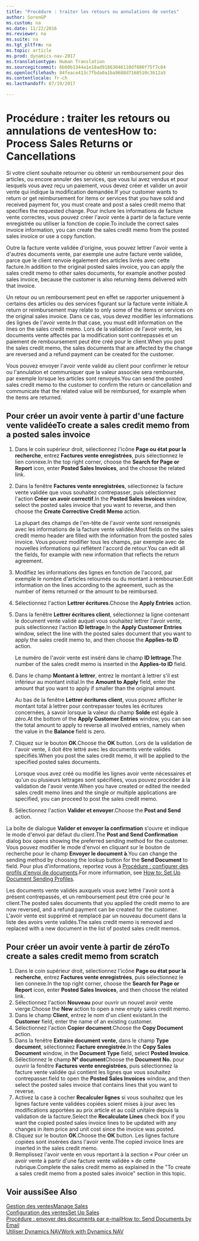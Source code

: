 ```yaml
---
title: "Procédure : traiter les retours ou annulations de ventes"
author: SorenGP
ms.custom: na
ms.date: 11/22/2016
ms.reviewer: na
ms.suite: na
ms.tgt_pltfrm: na
ms.topic: article
ms.prod: dynamics-nav-2017
ms.translationtype: Human Translation
ms.sourcegitcommit: 6b60b1344a1e18ad91863046110df880f75f7c04
ms.openlocfilehash: 84feace413c7fbda0a1ba9688d7168510c3612a5
ms.contentlocale: fr-ch
ms.lasthandoff: 07/19/2017

---
```


# <a name="how-to-process-sales-returns-or-cancellations"></a><span data-ttu-id="da490-102">Procédure : traiter les retours ou annulations de ventes</span><span class="sxs-lookup"><span data-stu-id="da490-102">How to: Process Sales Returns or Cancellations</span></span>
<span data-ttu-id="da490-103">Si votre client souhaite retourner ou obtenir un remboursement pour des articles, ou encore annuler des services, que vous lui avez vendus et pour lesquels vous avez reçu un paiement, vous devez créer et valider un avoir vente qui indique la modification demandée.</span><span class="sxs-lookup"><span data-stu-id="da490-103">If your customer wants to return or get reimbursement for items or services that you have sold and received payment for, you must create and post a sales credit memo that specifies the requested change.</span></span> <span data-ttu-id="da490-104">Pour inclure les informations de facture vente correctes, vous pouvez créer l'avoir vente à partir de la facture vente enregistrée ou utiliser la fonction de copie.</span><span class="sxs-lookup"><span data-stu-id="da490-104">To include the correct sales invoice information, you can create the sales credit memo from the posted sales invoice or use a copy function.</span></span>

<span data-ttu-id="da490-105">Outre la facture vente validée d'origine, vous pouvez lettrer l'avoir vente à d'autres documents vente, par exemple une autre facture vente validée, parce que le client renvoie également des articles livrés avec cette facture.</span><span class="sxs-lookup"><span data-stu-id="da490-105">In addition to the original posted sales invoice, you can apply the sales credit memo to other sales documents, for example another posted sales invoice, because the customer is also returning items delivered with that invoice.</span></span>

<span data-ttu-id="da490-106">Un retour ou un remboursement peut en effet se rapporter uniquement à certains des articles ou des services figurant sur la facture vente initiale.</span><span class="sxs-lookup"><span data-stu-id="da490-106">A return or reimbursement may relate to only some of the items or services on the original sales invoice.</span></span> <span data-ttu-id="da490-107">Dans ce cas, vous devez modifier les informations des lignes de l'avoir vente.</span><span class="sxs-lookup"><span data-stu-id="da490-107">In that case, you must edit information on the lines on the sales credit memo.</span></span> <span data-ttu-id="da490-108">Lors de la validation de l'avoir vente, les documents vente affectés par la modification sont contrepassés et un paiement de remboursement peut être créé pour le client.</span><span class="sxs-lookup"><span data-stu-id="da490-108">When you post the sales credit memo, the sales documents that are affected by the change are reversed and a refund payment can be created for the customer.</span></span>

<span data-ttu-id="da490-109">Vous pouvez envoyer l'avoir vente validé au client pour confirmer le retour ou l'annulation et communiquer que la valeur associée sera remboursée, par exemple lorsque les articles sont renvoyés.</span><span class="sxs-lookup"><span data-stu-id="da490-109">You can send the posted sales credit memo to the customer to confirm the return or cancellation and communicate that the related value will be reimbursed, for example when the items are returned.</span></span>

## <a name="to-create-a-sales-credit-memo-from-a-posted-sales-invoice"></a><span data-ttu-id="da490-110">Pour créer un avoir vente à partir d'une facture vente validée</span><span class="sxs-lookup"><span data-stu-id="da490-110">To create a sales credit memo from a posted sales invoice</span></span>
1. <span data-ttu-id="da490-111">Dans le coin supérieur droit, sélectionnez l'icône **Page ou état pour la recherche**, entrez **Factures vente enregistrées**, puis sélectionnez le lien connexe.</span><span class="sxs-lookup"><span data-stu-id="da490-111">In the top right corner, choose the **Search for Page or Report** icon, enter **Posted Sales Invoices**, and the choose the related link.</span></span>  
2. <span data-ttu-id="da490-112">Dans la fenêtre **Factures vente enregistrées**, sélectionnez la facture vente validée que vous souhaitez contrepasser, puis sélectionnez l'action **Créer un avoir correctif**.</span><span class="sxs-lookup"><span data-stu-id="da490-112">In the **Posted Sales Invoices** window, select the posted sales invoice that you want to reverse, and then choose the **Create Corrective Credit Memo** action.</span></span>

    <span data-ttu-id="da490-113">La plupart des champs de l'en-tête de l'avoir vente sont renseignés avec les informations de la facture vente validée.</span><span class="sxs-lookup"><span data-stu-id="da490-113">Most fields on the sales credit memo header are filled with the information from the posted sales invoice.</span></span> <span data-ttu-id="da490-114">Vous pouvez modifier tous les champs, par exemple avec de nouvelles informations qui reflètent l'accord de retour.</span><span class="sxs-lookup"><span data-stu-id="da490-114">You can edit all the fields, for example with new information that reflects the return agreement.</span></span>
3. <span data-ttu-id="da490-115">Modifiez les informations des lignes en fonction de l'accord, par exemple le nombre d'articles retournés ou du montant à rembourser.</span><span class="sxs-lookup"><span data-stu-id="da490-115">Edit information on the lines according to the agreement, such as the number of items returned or the amount to be reimbursed.</span></span>
4. <span data-ttu-id="da490-116">Sélectionnez l'action **Lettrer écritures**.</span><span class="sxs-lookup"><span data-stu-id="da490-116">Choose the **Apply Entries** action.</span></span>
5. <span data-ttu-id="da490-117">Dans la fenêtre **Lettrer écritures client**, sélectionnez la ligne contenant le document vente validé auquel vous souhaitez lettrer l'avoir vente, puis sélectionnez l'action **ID lettrage**.</span><span class="sxs-lookup"><span data-stu-id="da490-117">In the **Apply Customer Entries** window, select the line with the posted sales document that you want to apply the sales credit memo to, and then choose the **Applies-to ID** action.</span></span>

    <span data-ttu-id="da490-118">Le numéro de l'avoir vente est inséré dans le champ **ID lettrage**.</span><span class="sxs-lookup"><span data-stu-id="da490-118">The number of the sales credit memo is inserted in the **Applies-to ID** field.</span></span>  
6. <span data-ttu-id="da490-119">Dans le champ **Montant à lettrer**, entrez le montant à lettrer s'il est inférieur au montant initial.</span><span class="sxs-lookup"><span data-stu-id="da490-119">In the **Amount to Apply** field, enter the amount that you want to apply if smaller than the original amount.</span></span>

    <span data-ttu-id="da490-120">Au bas de la fenêtre **Lettrer écritures client**, vous pouvez afficher le montant total à lettrer pour contrepasser toutes les écritures concernées, à savoir lorsque la valeur du champ **Solde** est égale à zéro.</span><span class="sxs-lookup"><span data-stu-id="da490-120">At the bottom of the **Apply Customer Entries** window, you can see the total amount to apply to reverse all involved entries, namely when the value in the **Balance** field is zero.</span></span>  
7. <span data-ttu-id="da490-121">Cliquez sur le bouton **OK**.</span><span class="sxs-lookup"><span data-stu-id="da490-121">Choose the **OK** button.</span></span> <span data-ttu-id="da490-122">Lors de la validation de l'avoir vente, il doit être lettré avec les documents vente validés spécifiés.</span><span class="sxs-lookup"><span data-stu-id="da490-122">When you post the sales credit memo, it will be applied to the specified posted sales documents.</span></span>

    <span data-ttu-id="da490-123">Lorsque vous avez créé ou modifié les lignes avoir vente nécessaires et qu'un ou plusieurs lettrages sont spécifiées, vous pouvez procéder à la validation de l'avoir vente.</span><span class="sxs-lookup"><span data-stu-id="da490-123">When you have created or edited the needed sales credit memo lines and the single or multiple applications are specified, you can proceed to post the sales credit memo.</span></span>
8. <span data-ttu-id="da490-124">Sélectionnez l'action **Valider et envoyer**.</span><span class="sxs-lookup"><span data-stu-id="da490-124">Choose the **Post and Send** action.</span></span>

<span data-ttu-id="da490-125">La boîte de dialogue **Valider et envoyer la confirmation** s'ouvre et indique le mode d'envoi par défaut du client.</span><span class="sxs-lookup"><span data-stu-id="da490-125">The **Post and Send Confirmation** dialog box opens showing the preferred sending method for the customer.</span></span> <span data-ttu-id="da490-126">Vous pouvez modifier le mode d'envoi en cliquant sur le bouton de recherche pour le champ **Envoyer le document à**.</span><span class="sxs-lookup"><span data-stu-id="da490-126">You can change the sending method by choosing the lookup button for the **Send Document** to field.</span></span> <span data-ttu-id="da490-127">Pour plus d'informations, reportez vous à [Procédure : configurer des profils d'envoi de documents](sales-how-setup-document-send-profiles.md).</span><span class="sxs-lookup"><span data-stu-id="da490-127">For more information, see [How to: Set Up Document Sending Profiles](sales-how-setup-document-send-profiles.md).</span></span>

<span data-ttu-id="da490-128">Les documents vente validés auxquels vous avez lettré l'avoir sont à présent contrepassés, et un remboursement peut être créé pour le client.</span><span class="sxs-lookup"><span data-stu-id="da490-128">The posted sales documents that you applied the credit memo to are now reversed, and a refund payment can be created for the customer.</span></span> <span data-ttu-id="da490-129">L'avoir vente est supprimé et remplacé par un nouveau document dans la liste des avoirs vente validés.</span><span class="sxs-lookup"><span data-stu-id="da490-129">The sales credit memo is removed and replaced with a new document in the list of posted sales credit memos.</span></span>

## <a name="to-create-a-sales-credit-memo-from-scratch"></a><span data-ttu-id="da490-130">Pour créer un avoir vente à partir de zéro</span><span class="sxs-lookup"><span data-stu-id="da490-130">To create a sales credit memo from scratch</span></span>
1. <span data-ttu-id="da490-131">Dans le coin supérieur droit, sélectionnez l'icône **Page ou état pour la recherche**, entrez **Factures vente enregistrées**, puis sélectionnez le lien connexe.</span><span class="sxs-lookup"><span data-stu-id="da490-131">In the top right corner, choose the **Search for Page or Report** icon, enter **Posted Sales Invoices**, and then choose the related link.</span></span>
2. <span data-ttu-id="da490-132">Sélectionnez l'action **Nouveau** pour ouvrir un nouvel avoir vente vierge.</span><span class="sxs-lookup"><span data-stu-id="da490-132">Choose the **New** action to open a new empty sales credit memo.</span></span>
3. <span data-ttu-id="da490-133">Dans le champ **Client**, entrez le nom d'un client existant.</span><span class="sxs-lookup"><span data-stu-id="da490-133">In the **Customer** field, enter the name of an existing customer.</span></span>
4. <span data-ttu-id="da490-134">Sélectionnez l'action **Copier document**.</span><span class="sxs-lookup"><span data-stu-id="da490-134">Choose the **Copy Document** action.</span></span>
5. <span data-ttu-id="da490-135">Dans la fenêtre **Extraire document vente**, dans le champ **Type document**, sélectionnez **Facture enregistrée**.</span><span class="sxs-lookup"><span data-stu-id="da490-135">In the **Copy Sales Document** window, in the **Document Type** field, select **Posted Invoice**.</span></span>
6. <span data-ttu-id="da490-136">Sélectionnez le champ **N° document**</span><span class="sxs-lookup"><span data-stu-id="da490-136">Choose the **Document No.**</span></span> <span data-ttu-id="da490-137">pour ouvrir la fenêtre **Factures vente enregistrées**, puis sélectionnez la facture vente validée qui contient les lignes que vous souhaitez contrepasser.</span><span class="sxs-lookup"><span data-stu-id="da490-137">field to open the **Posted Sales Invoices** window, and then select the posted sales invoice that contains lines that you want to reverse.</span></span>
7. <span data-ttu-id="da490-138">Activez la case à cocher **Recalculer lignes** si vous souhaitez que les lignes facture vente validées copiées soient mises à jour avec les modifications apportées au prix article et au coût unitaire depuis la validation de la facture.</span><span class="sxs-lookup"><span data-stu-id="da490-138">Select the **Recalculate Lines** check box if you want the copied posted sales invoice lines to be updated with any changes in item price and unit cost since the invoice was posted.</span></span>
8. <span data-ttu-id="da490-139">Cliquez sur le bouton **OK**.</span><span class="sxs-lookup"><span data-stu-id="da490-139">Choose the **OK** button.</span></span> <span data-ttu-id="da490-140">Les lignes facture copiées sont insérées dans l'avoir vente.</span><span class="sxs-lookup"><span data-stu-id="da490-140">The copied invoice lines are inserted in the sales credit memo.</span></span>
9. <span data-ttu-id="da490-141">Remplissez l'avoir vente en vous reportant à la section « Pour créer un avoir vente à partir d'une facture vente validée » de cette rubrique.</span><span class="sxs-lookup"><span data-stu-id="da490-141">Complete the sales credit memo as explained in the "To create a sales credit memo from a posted sales invoice" section in this topic.</span></span>

## <a name="see-also"></a><span data-ttu-id="da490-142">Voir aussi</span><span class="sxs-lookup"><span data-stu-id="da490-142">See Also</span></span>  
[<span data-ttu-id="da490-143">Gestion des ventes</span><span class="sxs-lookup"><span data-stu-id="da490-143">Manage Sales</span></span>](sales-manage-sales.md)  
[<span data-ttu-id="da490-144">Configuration des ventes</span><span class="sxs-lookup"><span data-stu-id="da490-144">Set Up Sales</span></span>](sales-setup-sales.md)  
[<span data-ttu-id="da490-145">Procédure : envoyer des documents par e-mail</span><span class="sxs-lookup"><span data-stu-id="da490-145">How to: Send Documents by Email</span></span>](ui-how-send-documents-email.md)  
[<span data-ttu-id="da490-146">Utiliser Dynamics NAV</span><span class="sxs-lookup"><span data-stu-id="da490-146">Work with Dynamics NAV</span></span>](ui-work-product.md)

